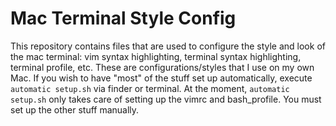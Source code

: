 # Mac Terminal Style Config
This repository contains files that are used to configure the style and look of the mac terminal: vim syntax highlighting, terminal syntax highlighting, terminal profile, etc.
These are configurations/styles that I use on my own Mac.
If you wish to have "most" of the stuff set up automatically, execute `automatic setup.sh` via finder or terminal.
At the moment, `automatic setup.sh` only takes care of setting up the vimrc and bash_profile. You must set up the other stuff manually.
